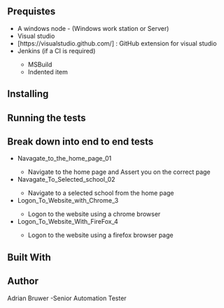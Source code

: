 ﻿## Prequistes
<ul>
<li>A windows node - (Windows work station or Server)</li>
<li>Visual studio</li>
<li>[https://visualstudio.github.com/] : GitHub extension for visual studio</li>

<li>Jenkins (if a CI is required)</li>
<ul>
<li>MSBuild</li>
<li>Indented item</li>
</ul>
</li>
</ul> 

## Installing

## Running the tests


## Break down into end to end tests
<ul>
<li>Navagate_to_the_home_page_01</li>
 <ul><li>Navigate to the home page and Assert you on the correct page</li></ul> 
<li>Navagate_To_Selected_school_02</li>
<ul><li>Navigate to a selected school from the home page</li></ul> 
<li>Logon_To_Website_with_Chrome_3</li>
<ul><li>Logon to the website using a chrome browser</li></ul> 
<li>Logon_To_Website_With_FireFox_4</li>
<ul><li>Logon to the website using a firefox browser page</li></ul> 
</ul> 

## Built With

## Author
Adrian Bruwer -Senior Automation Tester